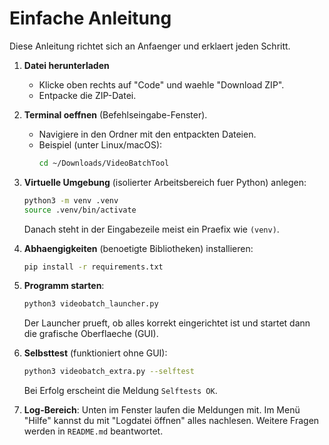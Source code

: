# Einfache Anleitung

Diese Anleitung richtet sich an Anfaenger und erklaert jeden Schritt.

1. **Datei herunterladen**
   - Klicke oben rechts auf "Code" und waehle "Download ZIP".
   - Entpacke die ZIP-Datei.

2. **Terminal oeffnen** (Befehlseingabe-Fenster).
   - Navigiere in den Ordner mit den entpackten Dateien.
   - Beispiel (unter Linux/macOS):
     ```bash
     cd ~/Downloads/VideoBatchTool
     ```

3. **Virtuelle Umgebung** (isolierter Arbeitsbereich fuer Python) anlegen:
   ```bash
   python3 -m venv .venv
   source .venv/bin/activate
   ```
   Danach steht in der Eingabezeile meist ein Praefix wie `(venv)`.

4. **Abhaengigkeiten** (benoetigte Bibliotheken) installieren:
   ```bash
   pip install -r requirements.txt
   ```

5. **Programm starten**:
   ```bash
   python3 videobatch_launcher.py
   ```
   Der Launcher prueft, ob alles korrekt eingerichtet ist und startet dann die grafische Oberflaeche (GUI).

6. **Selbsttest** (funktioniert ohne GUI):
   ```bash
   python3 videobatch_extra.py --selftest
   ```
   Bei Erfolg erscheint die Meldung `Selftests OK`.
7. **Log-Bereich**:
   Unten im Fenster laufen die Meldungen mit. Im Menü "Hilfe" kannst du mit "Logdatei öffnen" alles nachlesen.
Weitere Fragen werden in `README.md` beantwortet.
